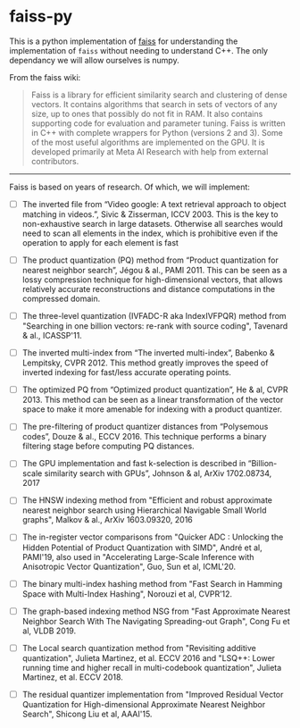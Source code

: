 # faiss-py

This is a python implementation of [faiss](https://github.com/facebookresearch/faiss) for understanding the implementation of `faiss` without needing to understand C++. The only dependancy we will allow ourselves is numpy.

From the faiss wiki:

> Faiss is a library for efficient similarity search and clustering of dense vectors. It contains algorithms that search in sets of vectors of any size, up to ones that possibly do not fit in RAM. It also contains supporting code for evaluation and parameter tuning. Faiss is written in C++ with complete wrappers for Python (versions 2 and 3). Some of the most useful algorithms are implemented on the GPU. It is developed primarily at Meta AI Research with help from external contributors.

___

Faiss is based on years of research. Of which, we will implement:

- [ ] The inverted file from “Video google: A text retrieval approach to object matching in videos.”, Sivic & Zisserman, ICCV 2003. This is the key to non-exhaustive search in large datasets. Otherwise all searches would need to scan all elements in the index, which is prohibitive even if the operation to apply for each element is fast

- [ ] The product quantization (PQ) method from “Product quantization for nearest neighbor search”, Jégou & al., PAMI 2011. This can be seen as a lossy compression technique for high-dimensional vectors, that allows relatively accurate reconstructions and distance computations in the compressed domain.

- [ ] The three-level quantization (IVFADC-R aka IndexIVFPQR) method from "Searching in one billion vectors: re-rank with source coding", Tavenard & al., ICASSP'11.

- [ ] The inverted multi-index from “The inverted multi-index”, Babenko & Lempitsky, CVPR 2012. This method greatly improves the speed of inverted indexing for fast/less accurate operating points.

- [ ] The optimized PQ from “Optimized product quantization”, He & al, CVPR 2013. This method can be seen as a linear transformation of the vector space to make it more amenable for indexing with a product quantizer.

- [ ] The pre-filtering of product quantizer distances from “Polysemous codes”, Douze & al., ECCV 2016. This technique performs a binary filtering stage before computing PQ distances.

- [ ] The GPU implementation and fast k-selection is described in “Billion-scale similarity search with GPUs”, Johnson & al, ArXiv 1702.08734, 2017

- [ ] The HNSW indexing method from "Efficient and robust approximate nearest neighbor search using Hierarchical Navigable Small World graphs", Malkov & al., ArXiv 1603.09320, 2016

- [ ] The in-register vector comparisons from "Quicker ADC : Unlocking the Hidden Potential of Product Quantization with SIMD", André et al, PAMI'19, also used in "Accelerating Large-Scale Inference with Anisotropic Vector Quantization", Guo, Sun et al, ICML'20.

- [ ] The binary multi-index hashing method from "Fast Search in Hamming Space with Multi-Index Hashing", Norouzi et al, CVPR’12.

- [ ] The graph-based indexing method NSG from "Fast Approximate Nearest Neighbor Search With The Navigating Spreading-out Graph", Cong Fu et al, VLDB 2019.

- [ ] The Local search quantization method from "Revisiting additive quantization", Julieta Martinez, et al. ECCV 2016 and "LSQ++: Lower running time and higher recall in multi-codebook quantization", Julieta Martinez, et al. ECCV 2018.

- [ ] The residual quantizer implementation from "Improved Residual Vector Quantization for High-dimensional Approximate Nearest Neighbor Search", Shicong Liu et al, AAAI'15.